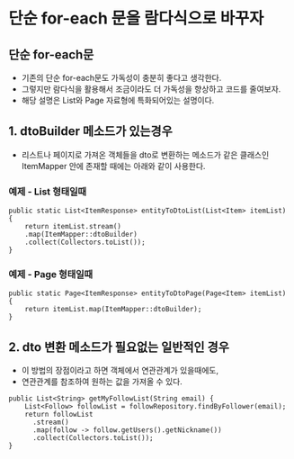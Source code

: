 # 단순 for-each 문을 람다식으로 바꾸자

## 단순 for-each문
* 기존의 단순 for-each문도 가독성이 충분히 좋다고 생각한다.
* 그렇지만 람다식을 활용해서 조금이라도 더 가독성을 향상하고 코드를 줄여보자.
* 해당 설명은 List와 Page 자료형에 특화되어있는 설명이다.

## 1. dtoBuilder 메소드가 있는경우
* 리스트나 페이지로 가져온 객체들을 dto로 변환하는 메소드가 같은 클래스인 ItemMapper 안에 존재할 때에는 아래와 같이 사용한다.
### 예제 - List 형태일때
```
public static List<ItemResponse> entityToDtoList(List<Item> itemList) {
    return itemList.stream()
    .map(ItemMapper::dtoBuilder)
    .collect(Collectors.toList());
}
```
### 예제 - Page 형태일때
```
public static Page<ItemResponse> entityToDtoPage(Page<Item> itemList) {
    return itemList.map(ItemMapper::dtoBuilder);
}
```

## 2. dto 변환 메소드가 필요없는 일반적인 경우
* 이 방법의 장점이라고 하면 객체에서 연관관계가 있을때에도,
* 연관관계를 참조하여 원하는 값을 가져올 수 있다.
```
public List<String> getMyFollowList(String email) {
    List<Follow> followList = followRepository.findByFollower(email);
    return followList
      .stream()
      .map(follow -> follow.getUsers().getNickname())
      .collect(Collectors.toList());
}
```
